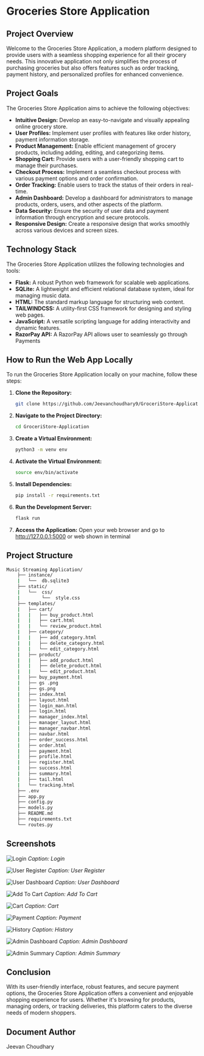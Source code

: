 # Groceries Store Application

## Project Overview

Welcome to the Groceries Store Application, a modern platform designed to provide users with a seamless shopping experience for all their grocery needs. This innovative application not only simplifies the process of purchasing groceries but also offers features such as order tracking, payment history, and personalized profiles for enhanced convenience.

## Project Goals

The Groceries Store Application aims to achieve the following objectives:

- **Intuitive Design:** Develop an easy-to-navigate and visually appealing online grocery store.
- **User Profiles:** Implement user profiles with features like order history, payment information storage.
- **Product Management:** Enable efficient management of grocery products, including adding, editing, and categorizing items.
- **Shopping Cart:** Provide users with a user-friendly shopping cart to manage their purchases.
- **Checkout Process:** Implement a seamless checkout process with various payment options and order confirmation.
- **Order Tracking:** Enable users to track the status of their orders in real-time.
- **Admin Dashboard:** Develop a dashboard for administrators to manage products, orders, users, and other aspects of the platform.
- **Data Security:** Ensure the security of user data and payment information through encryption and secure protocols.
- **Responsive Design:** Create a responsive design that works smoothly across various devices and screen sizes.

## Technology Stack

The Groceries Store Application utilizes the following technologies and tools:

- **Flask:** A robust Python web framework for scalable web applications.
- **SQLite:** A lightweight and efficient relational database system, ideal for managing music data.
- **HTML:** The standard markup language for structuring web content.
- **TAILWINDCSS:** A utility-first CSS framework for designing and styling web pages.
- **JavaScript:** A versatile scripting language for adding interactivity and dynamic features.
- **RazorPay API:** A RazorPay API allows user to seamlessly go through Payments

## How to Run the Web App Locally

To run the Groceries Store Application locally on your machine, follow these steps:

1. **Clone the Repository:**
    ```bash
    git clone https://github.com/Jeevanchoudhary9/GroceriStore-Application.git
    ```

2. **Navigate to the Project Directory:**
    ```bash
    cd GroceriStore-Application
    ```

3. **Create a Virtual Environment:**
    ```bash
    python3 -m venv env
    ```

4. **Activate the Virtual Environment:**
    ```bash
    source env/bin/activate
    ```

5. **Install Dependencies:**
    ```bash
    pip install -r requirements.txt
    ```

6. **Run the Development Server:**
    ```bash
    flask run
    ```
    
7. **Access the Application:**
   Open your web browser and go to http://127.0.0.1:5000 or web shown in terminal

## Project Structure

```bash
Music Streaming Application/
    ├── instance/
    |   └──  db.sqlite3
    ├── static/
    |   └──  css/
    |        └──  style.css
    ├── templates/
    |   ├── cart/
    |   |   ├── buy_product.html
    |   |   ├── cart.html
    |   |   └── review_product.html
    |   ├── category/
    |   |   ├── add_category.html
    |   |   ├── delete_category.html
    |   |   └── edit_category.html
    |   ├── product/
    |   |   ├── add_product.html
    |   |   ├── delete_product.html
    |   |   └── edit_product.html
    |   ├── buy_payment.html
    |   ├── gs .png
    |   ├── gs.png
    |   ├── index.html
    |   ├── layout.html
    |   ├── login_man.html
    |   ├── login.html
    |   ├── manager_index.html
    |   ├── manager_layout.html
    |   ├── manager_navbar.html
    |   ├── navbar.html
    |   ├── order_success.html
    |   ├── order.html
    |   ├── payment.html
    |   ├── profile.html
    |   ├── register.html
    |   ├── success.html
    |   ├── summary.html
    |   ├── tail.html
    |   └── tracking.html
    ├── .env
    ├── app.py
    ├── config.py
    ├── models.py
    ├── README.md
    ├── requirements.txt
    └── routes.py
```

## Screenshots
![Login](https://github.com/Jeevanchoudhary9/GroceriStore-Application/blob/9deed43926d221c805daa7e5923497f5d34b4c47/screenshots/login.png)
*Caption: Login*

![User Register](https://github.com/Jeevanchoudhary9/GroceriStore-Application/blob/9deed43926d221c805daa7e5923497f5d34b4c47/screenshots/register.png)
*Caption: User Register*

![User Dashboard](https://github.com/Jeevanchoudhary9/GroceriStore-Application/blob/9deed43926d221c805daa7e5923497f5d34b4c47/screenshots/user%20dashboard.png)
*Caption: User Dashboard*

![Add To Cart](https://github.com/Jeevanchoudhary9/GroceriStore-Application/blob/9deed43926d221c805daa7e5923497f5d34b4c47/screenshots/add%20to%20cart.png)
*Caption: Add To Cart*

![Cart](https://github.com/Jeevanchoudhary9/GroceriStore-Application/blob/9deed43926d221c805daa7e5923497f5d34b4c47/screenshots/cart.png)
*Caption: Cart*

![Payment](https://github.com/Jeevanchoudhary9/GroceriStore-Application/blob/9deed43926d221c805daa7e5923497f5d34b4c47/screenshots/payment.png)
*Caption: Payment*

![History](https://github.com/Jeevanchoudhary9/GroceriStore-Application/blob/9deed43926d221c805daa7e5923497f5d34b4c47/screenshots/history.png)
*Caption: History*

![Admin Dashboard](https://github.com/Jeevanchoudhary9/GroceriStore-Application/blob/9deed43926d221c805daa7e5923497f5d34b4c47/screenshots/admin%20dashboard.png)
*Caption: Admin Dashboard*

![Admin Summary](https://github.com/Jeevanchoudhary9/GroceriStore-Application/blob/9deed43926d221c805daa7e5923497f5d34b4c47/screenshots/admin%20summary.png)
*Caption: Admin Summary*

## Conclusion

With its user-friendly interface, robust features, and secure payment options, the Groceries Store Application offers a convenient and enjoyable shopping experience for users. Whether it's browsing for products, managing orders, or tracking deliveries, this platform caters to the diverse needs of modern shoppers.

## Document Author

Jeevan Choudhary
